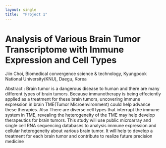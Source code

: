 ```yaml
---
layout: single
title:  "Project 1"
---
```


# Analysis of Various Brain Tumor Transcriptome with Immune Expression and Cell Types

Jiin Choi, Biomedical convergence science & technology, Kyungpook National University(KNU), Daegu, Korea

Abstract : Brain tumor is a dangerous disease to human and there are many different types of brain tumors.
Because immunotherapy is being effeciently applied as a treatment for these brain tumors, uncovering immune
expression in brain TME(Tumor Microenvironment) could help advance these therapies. Also There are diverse 
cell types that interrupt the immune system in TME, revealing the heterogeneity of the TME may help develop
therapeutics for brain tumors. This study will use public microarray and single cell RNA sequencing databases
to analysis immune expression and cellular heterogeneity about various brain tumor. It will help to develop
a treatment for each brain tumor and contribute to realize future precision medicine
